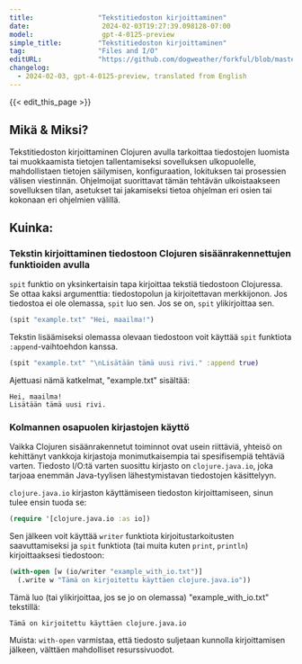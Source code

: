 ```yaml
---
title:                "Tekstitiedoston kirjoittaminen"
date:                  2024-02-03T19:27:39.098128-07:00
model:                 gpt-4-0125-preview
simple_title:         "Tekstitiedoston kirjoittaminen"
tag:                  "Files and I/O"
editURL:              "https://github.com/dogweather/forkful/blob/master/content/fi/clojure/writing-a-text-file.md"
changelog:
  - 2024-02-03, gpt-4-0125-preview, translated from English
---
```


{{< edit_this_page >}}

## Mikä & Miksi?

Tekstitiedoston kirjoittaminen Clojuren avulla tarkoittaa tiedostojen luomista tai muokkaamista tietojen tallentamiseksi sovelluksen ulkopuolelle, mahdollistaen tietojen säilymisen, konfiguraation, lokituksen tai prosessien välisen viestinnän. Ohjelmoijat suorittavat tämän tehtävän ulkoistaakseen sovelluksen tilan, asetukset tai jakamiseksi tietoa ohjelman eri osien tai kokonaan eri ohjelmien välillä.

## Kuinka:

### Tekstin kirjoittaminen tiedostoon Clojuren sisäänrakennettujen funktioiden avulla

`spit` funktio on yksinkertaisin tapa kirjoittaa tekstiä tiedostoon Clojuressa. Se ottaa kaksi argumenttia: tiedostopolun ja kirjoitettavan merkkijonon. Jos tiedostoa ei ole olemassa, `spit` luo sen. Jos se on, `spit` ylikirjoittaa sen.

```clojure
(spit "example.txt" "Hei, maailma!")
```

Tekstin lisäämiseksi olemassa olevaan tiedostoon voit käyttää `spit` funktiota `:append`-vaihtoehdon kanssa.

```clojure
(spit "example.txt" "\nLisätään tämä uusi rivi." :append true)
```

Ajettuasi nämä katkelmat, "example.txt" sisältää:

```
Hei, maailma!
Lisätään tämä uusi rivi.
```

### Kolmannen osapuolen kirjastojen käyttö

Vaikka Clojuren sisäänrakennetut toiminnot ovat usein riittäviä, yhteisö on kehittänyt vankkoja kirjastoja monimutkaisempia tai spesifisempiä tehtäviä varten. Tiedosto I/O:tä varten suosittu kirjasto on `clojure.java.io`, joka tarjoaa enemmän Java-tyylisen lähestymistavan tiedostojen käsittelyyn.

`clojure.java.io` kirjaston käyttämiseen tiedoston kirjoittamiseen, sinun tulee ensin tuoda se:

```clojure
(require '[clojure.java.io :as io])
```

Sen jälkeen voit käyttää `writer` funktiota kirjoitustarkoitusten saavuttamiseksi ja `spit` funktiota (tai muita kuten `print`, `println`) kirjoittaaksesi tiedostoon:

```clojure
(with-open [w (io/writer "example_with_io.txt")]
  (.write w "Tämä on kirjoitettu käyttäen clojure.java.io"))
```

Tämä luo (tai ylikirjoittaa, jos se jo on olemassa) "example_with_io.txt" tekstillä:

```
Tämä on kirjoitettu käyttäen clojure.java.io
```

Muista: `with-open` varmistaa, että tiedosto suljetaan kunnolla kirjoittamisen jälkeen, välttäen mahdolliset resurssivuodot.
